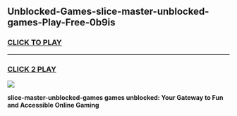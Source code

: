 
## Unblocked-Games-slice-master-unblocked-games-Play-Free-0b9is
<h3>
<a href="https://premium76.site?title=slice-master-unblocked-games&ref=09A">CLICK TO PLAY</a></h3>
<hr>

<h3>
<a href="https://premium76.site?title=slice-master-unblocked-games&ref=09A">CLICK 2 PLAY</a>
  
</h3>

<a href="https://premium76.site?title=slice-master-unblocked-games&ref=09A"><img src="https://clearcache.store/games.png"></a>


**slice-master-unblocked-games games unblocked: Your Gateway to Fun and Accessible Online Gaming**
